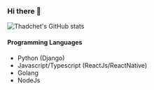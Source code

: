 ### Hi there 👋

![Thadchet's GitHub stats](https://github-readme-stats.vercel.app/api?username=thadchet&show_icons=true&theme=ayu-mirage)

#### Programming Languages
- Python (Django)
- Javascript/Typescript (ReactJs/ReactNative)
- Golang
- NodeJs

<!--
**Thadchet/Thadchet** is a ✨ _special_ ✨ repository because its `README.md` (this file) appears on your GitHub profile.

Here are some ideas to get you started:

- 🔭 I’m currently working on ...
- 🌱 I’m currently learning ...
- 👯 I’m looking to collaborate on ...
- 🤔 I’m looking for help with ...
- 💬 Ask me about ...
- 📫 How to reach me: ...
- 😄 Pronouns: ...
- ⚡ Fun fact: ...
-->
